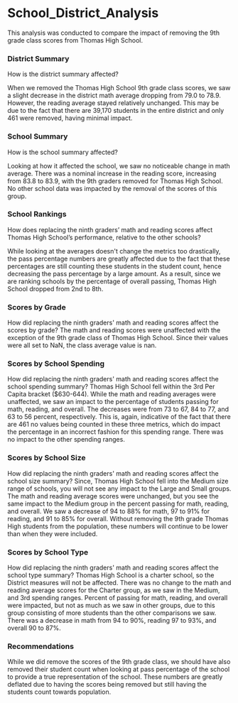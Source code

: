 # School_District_Analysis
This analysis was conducted to compare the impact of removing the 9th grade class scores from Thomas High School.



### District Summary
How is the district summary affected?

When we removed the Thomas High School 9th grade class scores, we saw a slight decrease in the district math average dropping from 79.0 to 78.9. However, the reading average stayed relatively unchanged. This may be due to the fact that there are 39,170 students in the entire district and only 461 were removed, having minimal impact.

### School Summary

How is the school summary affected?

Looking at how it affected the school, we saw no noticeable change in math average. There was a nominal increase in the reading score, increasing from 83.8 to 83.9, with the 9th graders removed for Thomas High School. No other school data was impacted by the removal of the scores of this group.

### School Rankings

How does replacing the ninth graders’ math and reading scores affect Thomas High School’s performance, relative to the other schools?

While looking at the averages doesn't change the metrics too drastically, the pass percentage numbers are greatly affected due to the fact that these percentages are still counting these students in the student count, hence decreasing the pass percentage by a large amount. As a result, since we are ranking schools by the percentage of overall passing, Thomas High School dropped from 2nd to 8th.


### Scores by Grade

How did replacing the ninth graders' math and reading scores affect the scores by grade?
The math and reading scores were unaffected with the exception of the 9th grade class of Thomas High School. Since their values were all set to NaN, the class average value is nan.


### Scores by School Spending
How did replacing the ninth graders' math and reading scores affect the school spending summary?
Thomas High School fell within the 3rd Per Capita bracket ($630-644). While the math and reading averages were unaffected, we saw an impact to the percentage of students passing for math, reading, and overall. The decreases were from 73 to 67, 84 to 77, and 63 to 56 percent, respectively. This is, again, indicative of the fact that there are 461 no values being counted in these three metrics, which do impact the percentage in an incorrect fashion for this spending range. There was no impact to the other spending ranges.


### Scores by School Size
How did replacing the ninth graders' math and reading scores affect the school size summary?
Since, Thomas High School fell into the Medium size range of schools, you will not see any impact to the Large and Small groups. The math and reading average scores were unchanged, but you see the same impact to the Medium group in the percent passing for math, reading, and overall. We saw a decrease of 94 to 88% for math, 97 to 91% for reading, and 91 to 85% for overall. Without removing the 9th grade Thomas High students from the population, these numbers will continue to be lower than when they were included.

### Scores by School Type
How did replacing the ninth graders' math and reading scores affect the school type summary?
Thomas High School is a charter school, so the District measures will not be affected. There was no change to the math and reading average scores for the Charter group, as we saw in the Medium, and 3rd spending ranges. Percent of passing for math, reading, and overall were impacted, but not as much as we saw in other groups, due to this group consisting of more students than the other comparisons we saw. There was a decrease in math from 94 to 90%, reading 97 to 93%, and overall 90 to 87%.

### Recommendations

While we did remove the scores of the 9th grade class, we should have also removed their student count when looking at pass percentage of the school to provide a true representation of the school. These numbers are greatly deflated due to having the scores being removed but still having the students count towards population.
